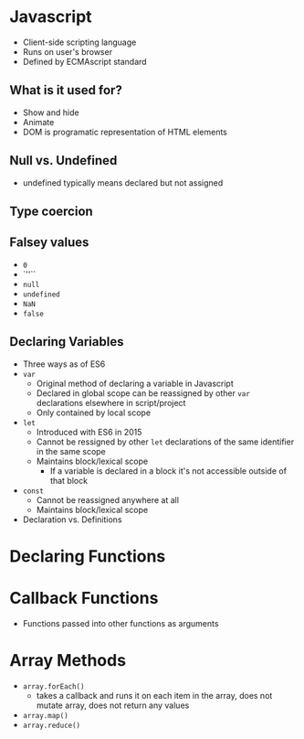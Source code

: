 # Javascript
- Client-side scripting language
- Runs on user's browser
- Defined by ECMAscript standard

## What is it used for?
- Show and hide
- Animate
- DOM is programatic representation of HTML elements


## Null vs. Undefined
- undefined typically means declared but not assigned

## Type coercion

## Falsey values
- `0`
- `''``
- `null`
- `undefined`
- `NaN`
- `false`

## Declaring Variables
- Three ways as of ES6
- `var`
  - Original method of declaring a variable in Javascript
  - Declared in global scope can be reassigned by other `var` declarations elsewhere in script/project
  - Only contained by local scope
- `let`
  - Introduced with ES6 in 2015
  - Cannot be ressigned by other `let` declarations of the same identifier in the same scope
  - Maintains block/lexical scope
    - If a variable is declared in a block it's not accessible outside of that block
- `const`
  - Cannot be reassigned anywhere at all
  - Maintains block/lexical scope
- Declaration vs. Definitions

# Declaring Functions

# Callback Functions
- Functions passed into other functions as arguments

# Array Methods
- `array.forEach()`
  - takes a callback and runs it on each item in the array, does not mutate array, does not return any values
- `array.map()`
- `array.reduce()`
